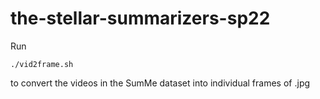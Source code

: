 # the-stellar-summarizers-sp22

Run
```
./vid2frame.sh
```
to convert the videos in the SumMe dataset into individual frames of .jpg
